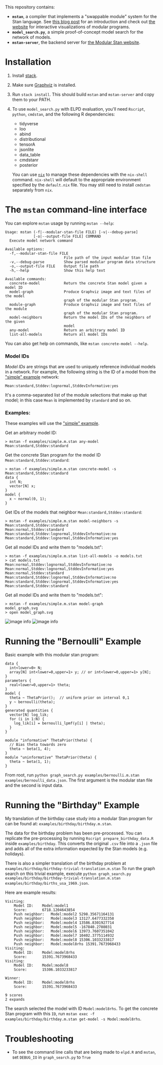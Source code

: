 This repository contains:
 * **`mstan`**, a compiler that implements a "swappable module" system for the Stan language. See [this blog post](https://statmodeling.stat.columbia.edu/2021/11/19/drawing-maps-of-model-space-with-modular-stan/) for an introduction and check out [the website](http://ryanbe.me/modular-stan.html) for interactive visualizations of modular programs.
 * **`model_search.py`**, a simple proof-of-concept model search for the network of models.
 * **`mstan-server`**, the backend server for [the Modular Stan website](http://ryanbe.me/modular-stan.html).

# Installation
 1. Install [stack](https://docs.haskellstack.org/en/stable/install_and_upgrade/).
 2. Make sure [Graphviz](https://graphviz.org/) is installed.
 3. Run `stack install`. This should build `mstan` and `mstan-server` and copy them to your PATH.
 4. To use `model_search.py` with ELPD evaluation, you'll need `Rscript`, `python`, `cmdstan`, and the following R dependencies: 
    * tidyverse
    * loo
    * abind
    * distributional
    * tensorA
    * jsonlite
    * data_table
    * cmdstanr
    * posterior

    You can use [`nix`](https://nixos.org/download.html) to manage these dependencies with the `nix-shell` command. `nix-shell` will default to the appropriate environment specified by the `default.nix` file. You may still need to install `cmdstan` separately from `nix`.
 
# The `mstan` command-line interface
You can explore `mstan` usage by running `mstan --help`:
```
Usage: mstan (-f|--modular-stan-file FILE) [-v|--debug-parse] 
             [-o|--output-file FILE] COMMAND
  Execute model network command

Available options:
  -f,--modular-stan-file FILE
                           File path of the input modular Stan file
  -v,--debug-parse         Show parsed modular program data structure
  -o,--output-file FILE    Output file path
  -h,--help                Show this help text

Available commands:
  concrete-model           Return the concrete Stan model given a model ID
  model-graph              Produce Graphviz image and text files of the model
                           graph of the modular Stan program.
  module-graph             Produce Graphviz image and text files of the module
                           graph of the modular Stan program.
  model-neighbors          Return the model IDs of the neighbors of the given
                           model
  any-model                Return an arbitrary model ID
  list-all-models          Return all model IDs
```

You can also get help on commands, like `mstan concrete-model --help`.

### Model IDs
*Model IDs* are strings that are used to uniquely reference individual models in a network. For example, the following string is the ID of a model from the ["simple" example](http://ryanbe.me/modular-stan.html?example=simple) network:
```
Mean:standard,Stddev:lognormal,StddevInformative:yes
```
It's a comma-separated list of the module selections that make up that model; in this case `Mean` is implemented by `standard` and so on.

### Examples:
These examples will use the ["simple" example](http://ryanbe.me/modular-stan.html?example=simple).

Get an arbitrary model ID:
```
> mstan -f examples/simple.m.stan any-model
Mean:standard,Stddev:standard
```

Get the concrete Stan program for the model ID `Mean:standard,Stddev:standard`:
```
> mstan -f examples/simple.m.stan concrete-model -s Mean:standard,Stddev:standard
data {
  int N;
  vector[N] x;
}
model {
  x ~ normal(0, 1);
}
```

Get IDs of the models that neighbor `Mean:standard,Stddev:standard`:
```
> mstan -f examples/simple.m.stan model-neighbors -s Mean:standard,Stddev:standard
Mean:normal,Stddev:standard
Mean:standard,Stddev:lognormal,StddevInformative:no
Mean:standard,Stddev:lognormal,StddevInformative:yes
```

Get all model IDs and write them to "models.txt":
```
> mstan -f examples/simple.m.stan list-all-models -o models.txt
> cat models.txt
Mean:normal,Stddev:lognormal,StddevInformative:no
Mean:normal,Stddev:lognormal,StddevInformative:yes
Mean:normal,Stddev:standard
Mean:standard,Stddev:lognormal,StddevInformative:no
Mean:standard,Stddev:lognormal,StddevInformative:yes
Mean:standard,Stddev:standard
```

Get all model IDs and write them to "models.txt":
```
> mstan -f examples/simple.m.stan model-graph
model_graph.svg
> open model_graph.svg
```
![image info](./example-images/simple_ex_model_graph.svg)
![image info](./example-images/simple_ex_module_tree.svg)


# Running the "Bernoulli" Example

Basic example with this modular stan program:
```
data {
  int<lower=0> N;
  array[N] int<lower=0,upper=1> y; // or int<lower=0,upper=1> y[N];
}
parameters {
  real<lower=0,upper=1> theta;
}
model {
  theta ~ ThetaPrior();  // uniform prior on interval 0,1
  y ~ bernoulli(theta);
}
generated quantities {
  vector[N] log_lik;
  for (i in 1:N) {
    log_lik[i] = bernoulli_lpmf(y[i] | theta);
  }
}

module "informative" ThetaPrior(theta) {
  // Bias theta towards zero
  theta ~ beta(1, 4);
}
module "uninformative" ThetaPrior(theta) {
  theta ~ beta(1, 1);
}
```

From root, run `python graph_search.py examples/bernoulli.m.stan examples/bernoulli_data.json`.
The first argument is the modular stan file and the second is input data.

# Running the "Birthday" Example

My translation of the birthday case study into a modular Stan program for can be found at: `examples/birthday/birthday.m.stan`.

The data for the birthday problem has been pre-processed. You can replicate the pre-processing by running `Rscript prepare_birthday_data.R` inside `examples/birthday`. This converts the original `.csv` file into a `.json` file and adds all of the extra information expected by the Stan models (e.g. holidays).

There is also a simpler translation of the birthday problem at `examples/birthday/birthday-trivial-translation.m.stan` To run the graph search on this trivial example, execute `python graph_search.py examples/birthday/birthday-trivial-translation.m.stan examples/birthday/births_usa_1969.json`.

Here are example results:
```
Visiting:
	Model ID:	 Model:model1
	Score:		 6718.1204643854
	Push neighbor:	 Model:model2 5298.35671164131
	Push neighbor:	 Model:model3 13127.6477332358
	Push neighbor:	 Model:model4 13586.8301927714
	Push neighbor:	 Model:model5 -167840.2708031
	Push neighbor:	 Model:model6 13973.7607351042
	Push neighbor:	 Model:model7 10402.3775114932
	Push neighbor:	 Model:model8 15306.1033233817
	Push neighbor:	 Model:model8rhs 15391.7673968433
Visiting:
	Model ID:	 Model:model8rhs
	Score:		 15391.7673968433
Visiting:
	Model ID:	 Model:model8
	Score:		 15306.1033233817

Winner:
	Model ID:	 Model:model8rhs
	Score:		 15391.7673968433
  
9 scores
2 expands
```

The search selected the model with ID `Model:model8rhs`. To get the concrete Stan program with this `ID`, run `mstan exec -f examples/birthday/birthday.m.stan get-model -s Model:model8rhs`.

# Troubleshooting
 * To see the command line calls that are being made to `elpd.R` and `mstan`, set `DEBUG_IO` in `graph_search.py` to `True`
